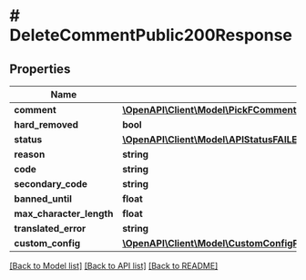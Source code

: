 # # DeleteCommentPublic200Response

## Properties

Name | Type | Description | Notes
------------ | ------------- | ------------- | -------------
**comment** | [**\OpenAPI\Client\Model\PickFCommentIsDeletedOrCommentHTMLOrCommenterNameOrUserId**](PickFCommentIsDeletedOrCommentHTMLOrCommenterNameOrUserId.md) |  | [optional]
**hard_removed** | **bool** |  |
**status** | [**\OpenAPI\Client\Model\APIStatusFAILED**](APIStatusFAILED.md) |  |
**reason** | **string** |  |
**code** | **string** |  |
**secondary_code** | **string** |  | [optional]
**banned_until** | **float** |  | [optional]
**max_character_length** | **float** |  | [optional]
**translated_error** | **string** |  | [optional]
**custom_config** | [**\OpenAPI\Client\Model\CustomConfigParameters**](CustomConfigParameters.md) |  | [optional]

[[Back to Model list]](../../README.md#models) [[Back to API list]](../../README.md#endpoints) [[Back to README]](../../README.md)
